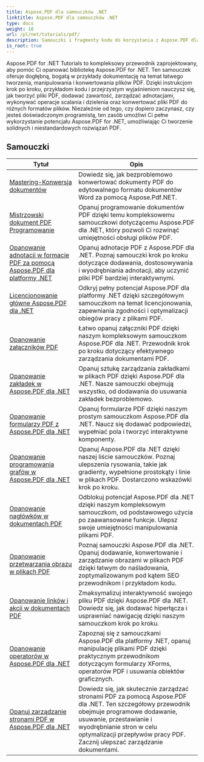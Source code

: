 ```yaml
---
title: Aspose.PDF dla samouczków .NET
linktitle: Aspose.PDF dla samouczków .NET
type: docs
weight: 10
url: /pl/net/tutorials/pdf/
description: Samouczki i fragmenty kodu do korzystania z Aspose.PDF dla .NET. Zawiera funkcje, w tym tworzenie, edycję, konwersję, drukowanie i funkcje przetwarzania dokumentów PDF.
is_root: true
---
```


Aspose.PDF for .NET Tutorials to kompleksowy przewodnik zaprojektowany, aby pomóc Ci opanować bibliotekę Aspose.PDF for .NET. Ten samouczek oferuje dogłębną, bogatą w przykłady dokumentację na temat łatwego tworzenia, manipulowania i konwertowania plików PDF. Dzięki instrukcjom krok po kroku, przykładom kodu i przejrzystym wyjaśnieniom nauczysz się, jak tworzyć pliki PDF, dodawać zawartość, zarządzać adnotacjami, wykonywać operacje scalania i dzielenia oraz konwertować pliki PDF do różnych formatów plików. Niezależnie od tego, czy dopiero zaczynasz, czy jesteś doświadczonym programistą, ten zasób umożliwi Ci pełne wykorzystanie potencjału Aspose.PDF for .NET, umożliwiając Ci tworzenie solidnych i niestandardowych rozwiązań PDF.

## Samouczki
| Tytuł | Opis |
| --- | --- | 
| [Mastering-Konwersja dokumentów](./mastering-document-conversion/) | Dowiedz się, jak bezproblemowo konwertować dokumenty PDF do edytowalnego formatu dokumentów Word za pomocą Aspose.Pdf.NET. |
| [Mistrzowski dokument PDF Programowanie](./master-pdf-document-programming/) | Opanuj programowanie dokumentów PDF dzięki temu kompleksowemu samouczkowi dotyczącemu Aspose.PDF dla .NET, który pozwoli Ci rozwinąć umiejętności obsługi plików PDF. | 
| [Opanowanie adnotacji w formacie PDF za pomocą Aspose.PDF dla platformy .NET](./mastering-annotations/) | Opanuj adnotacje PDF z Aspose.PDF dla .NET. Poznaj samouczki krok po kroku dotyczące dodawania, dostosowywania i wyodrębniania adnotacji, aby uczynić pliki PDF bardziej interaktywnymi. |
| [Licencjonowanie główne Aspose.PDF dla .NET](./master-licensing/) | Odkryj pełny potencjał Aspose.PDF dla platformy .NET dzięki szczegółowym samouczkom na temat licencjonowania, zapewniania zgodności i optymalizacji obiegów pracy z plikami PDF. |
| [Opanowanie załączników PDF](./mastering-pdf-attachments/) | Łatwo opanuj załączniki PDF dzięki naszym kompleksowym samouczkom Aspose.PDF dla .NET. Przewodnik krok po kroku dotyczący efektywnego zarządzania dokumentami PDF. |
| [Opanowanie zakładek w Aspose.PDF dla .NET](./mastering-bookmarks/) | Opanuj sztukę zarządzania zakładkami w plikach PDF dzięki Aspose.PDF dla .NET. Nasze samouczki obejmują wszystko, od dodawania do usuwania zakładek bezproblemowo. |
| [Opanowanie formularzy PDF z Aspose.PDF dla .NET](./mastering-pdf-forms/) | Opanuj formularze PDF dzięki naszym prostym samouczkom Aspose.PDF dla .NET. Naucz się dodawać podpowiedzi, wypełniać pola i tworzyć interaktywne komponenty. |
| [Opanowanie programowania grafów w Aspose.PDF dla .NET](./mastering-graph-programming/) | Opanuj Aspose.PDF dla .NET dzięki naszej liście samouczków. Poznaj ulepszenia rysowania, takie jak gradienty, wypełnione prostokąty i linie w plikach PDF. Dostarczono wskazówki krok po kroku. |
| [Opanowanie nagłówków w dokumentach PDF](./mastering-headings/) | Odblokuj potencjał Aspose.PDF dla .NET dzięki naszym kompleksowym samouczkom, od podstawowego użycia po zaawansowane funkcje. Ulepsz swoje umiejętności manipulowania plikami PDF. |
| [Opanowanie przetwarzania obrazu w plikach PDF](./mastering-image-Processing/) | Poznaj samouczki Aspose.PDF dla .NET. Opanuj dodawanie, konwertowanie i zarządzanie obrazami w plikach PDF dzięki łatwym do naśladowania, zoptymalizowanym pod kątem SEO przewodnikom i przykładom kodu. |
| [Opanowanie linków i akcji w dokumentach PDF](./mastering-links-and-actions/) | Zmaksymalizuj interaktywność swojego pliku PDF dzięki Aspose.PDF dla .NET. Dowiedz się, jak dodawać hiperłącza i usprawniać nawigację dzięki naszym samouczkom krok po kroku. |
| [Opanowanie operatorów w Aspose.PDF dla .NET](./mastering-operators/) | Zapoznaj się z samouczkami Aspose.PDF dla platformy .NET, opanuj manipulację plikami PDF dzięki praktycznym przewodnikom dotyczącym formularzy XForms, operatorów PDF i usuwania obiektów graficznych. |
| [Opanuj zarządzanie stronami PDF w Aspose.PDF dla .NET](./master-pdf-page-management/) | Dowiedz się, jak skutecznie zarządzać stronami PDF za pomocą Aspose.PDF dla .NET. Ten szczegółowy przewodnik obejmuje programowe dodawanie, usuwanie, przestawianie i wyodrębnianie stron w celu optymalizacji przepływów pracy PDF. Zacznij ulepszać zarządzanie dokumentami. |